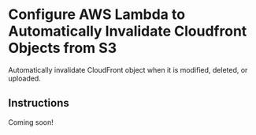 # Configure AWS Lambda to Automatically Invalidate Cloudfront Objects from S3
Automatically invalidate CloudFront object when it is modified, deleted, or uploaded.

## Instructions
Coming soon!
